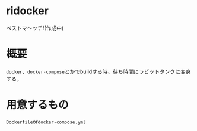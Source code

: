 # ridocker
ベストマ〜ッチ!(作成中)

# 概要
`docker`、`docker-compose`とかでbuildする時、待ち時間にラビットタンクに変身する。

# 用意するもの
`Dockerfile`or`docker-compose.yml`
